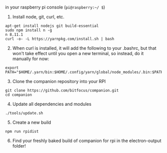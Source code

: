 in your raspberry pi console (```pi@raspberry:~/ $```)

1. Install node, git, curl, etc.
```
apt-get install nodejs git build-essential
sudo npm install n -g
n 8.11.1
curl -o- -L https://yarnpkg.com/install.sh | bash
```

2. When curl is installed, it will add the following to your .bashrc, but that won't take effect until you open a new terminal, so instead, do it manually for now:
```
export PATH="$HOME/.yarn/bin:$HOME/.config/yarn/global/node_modules/.bin:$PATH"
```

3. Clone the companion repository into your RPI
```
git clone https://github.com/bitfocus/companion.git
cd companion
```

4. Update all dependencies and modules
```
./tools/update.sh
```

5. Create a new build
```
npm run rpidist
```

6. Find your freshly baked build of companion for rpi in the electron-output folder!
